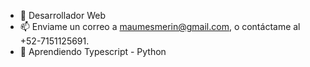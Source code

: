 - 👋 Desarrollador Web
- 📫 Enviame un correo a maumesmerin@gmail.com, o contáctame al +52-7151125691.
- 📖 Aprendiendo Typescript - Python
